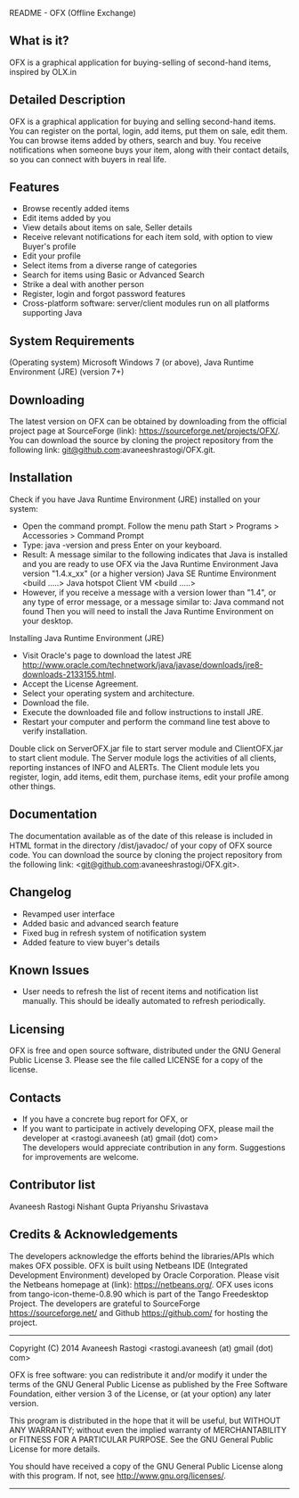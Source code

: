 
README - OFX (Offline Exchange)


What is it?
-----------
OFX is a graphical application for buying-selling of second-hand items, inspired by OLX.in

Detailed Description
--------------------
OFX is a graphical application for buying and selling second-hand items.
You can register on the portal, login, add items, put them on sale, edit them.
You can browse items added by others, search and buy.
You receive notifications when someone buys your item, along with their contact details, so you can connect with buyers in real life.

Features
--------
* Browse recently added items
* Edit items added by you
* View details about items on sale, Seller details 
* Receive relevant notifications for each item sold, with option to view Buyer's profile
* Edit your profile
* Select items from a diverse range of categories
* Search for items using Basic or Advanced Search
* Strike a deal with another person 
* Register, login and forgot password features
* Cross-platform software: server/client modules run on all platforms supporting Java

System Requirements
-------------------
(Operating system) Microsoft Windows 7 (or above), Java Runtime Environment (JRE) (version 7+)

Downloading
-----------
The latest version on OFX can be obtained by downloading from the official project page at SourceForge (link): <https://sourceforge.net/projects/OFX/>. You can download the source by cloning the project repository from the following link: git@github.com:avaneeshrastogi/OFX.git.

Installation
------------
Check if you have Java Runtime Environment (JRE) installed on your system:
- Open the command prompt. Follow the menu path Start > Programs > Accessories > Command Prompt
- Type: java -version and press Enter on your keyboard.
- Result: A message similar to the following indicates that Java is installed and you are ready to use OFX via the Java Runtime Environment
                          Java version "1.4.x_xx" (or a higher version)
                          Java<TM> SE Runtime Environment <build .....>
                          Java hotspot<TM> Client VM <build .....>
- However, if you receive a message with a version lower than "1.4", or any type of error message, or a message similar to:
                          Java command not found
Then you will need to install the Java Runtime Environment on your desktop.

Installing Java Runtime Environment (JRE)
- Visit Oracle's page to download the latest JRE <http://www.oracle.com/technetwork/java/javase/downloads/jre8-downloads-2133155.html>.
- Accept the License Agreement.
- Select your operating system and architecture.
- Download the file.
- Execute the downloaded file and follow instructions to install JRE.
- Restart your computer and perform the command line test above to verify installation.

Double click on ServerOFX.jar file to start server module and ClientOFX.jar to start client module.
The Server module logs the activities of all clients, reporting instances of INFO and ALERTs.
The Client module lets you register, login, add items, edit them, purchase items, edit your profile among other things.

Documentation
-------------
The documentation available as of the date of this release is included in HTML format in the directory /dist/javadoc/ of your copy of OFX source code. You can download the source by cloning the project repository from the following link: <git@github.com:avaneeshrastogi/OFX.git>.

Changelog
---------
- Revamped user interface
- Added basic and advanced search feature
- Fixed bug in refresh system of notification system
- Added feature to view buyer's details

Known Issues
------------
- User needs to refresh the list of recent items and notification list manually. This should be ideally automated to refresh periodically.

Licensing
---------
OFX is free and open source software, distributed under the GNU General Public License 3. Please see the file called LICENSE for a copy of the license.

Contacts
--------
- If you have a concrete bug report for OFX, or
- If you want to participate in actively developing OFX, please mail the developer at <rastogi.avaneesh (at) gmail (dot) com>       
The developers would appreciate contribution in any form. Suggestions for improvements are welcome.

Contributor list
----------------
Avaneesh Rastogi
Nishant Gupta
Priyanshu Srivastava

Credits & Acknowledgements
--------------------------
The developers acknowledge the efforts behind the libraries/APIs which makes OFX possible. 
OFX is built using Netbeans IDE (Integrated Development Environment) developed by Oracle Corporation. Please visit the Netbeans homepage at (link): <https://netbeans.org/>. 
OFX uses icons from tango-icon-theme-0.8.90 which is part of the Tango Freedesktop Project.
The developers are grateful to SourceForge <https://sourceforge.net/> and Github <https://github.com/> for hosting the project.

***********************************************************************
  Copyright (C) 2014 Avaneesh Rastogi <rastogi.avaneesh (at) gmail (dot) com>
 
  OFX is free software: you can redistribute it and/or modify
  it under the terms of the GNU General Public License as published by
  the Free Software Foundation, either version 3 of the License, or
  (at your option) any later version.
 
  This program is distributed in the hope that it will be useful,
  but WITHOUT ANY WARRANTY; without even the implied warranty of
  MERCHANTABILITY or FITNESS FOR A PARTICULAR PURPOSE.  See the
  GNU General Public License for more details.
 
  You should have received a copy of the GNU General Public License
  along with this program.  If not, see <http://www.gnu.org/licenses/>.
 
************************************************************************
